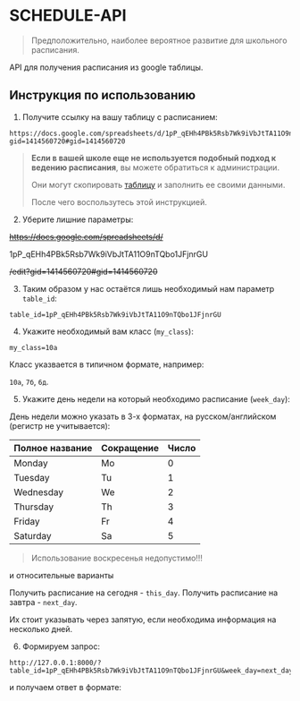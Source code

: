 # SCHEDULE-API

> Предположительно, наиболее вероятное развитие для школьного расписания.

API для получения расписания из google таблицы.

## Инструкция по использованию

1. Получите ссылку на вашу таблицу с расписанием:

```
https://docs.google.com/spreadsheets/d/1pP_qEHh4PBk5Rsb7Wk9iVbJtTA11O9nTQbo1JFjnrGU/edit?gid=1414560720#gid=1414560720
```

> **Если в вашей школе еще не используется подобный подход к ведению расписания**, вы можете обратиться к администрации.
> 
> Они могут скопировать [таблицу](https://docs.google.com/spreadsheets/d/1pP_qEHh4PBk5Rsb7Wk9iVbJtTA11O9nTQbo1JFjnrGU) и заполнить ее своими данными.
>
> После чего воспользутесь этой инструкцией.


2. Уберите лишние параметры:

~~https://docs.google.com/spreadsheets/d/~~

1pP_qEHh4PBk5Rsb7Wk9iVbJtTA11O9nTQbo1JFjnrGU

~~/edit?gid=1414560720#gid=1414560720~~

3. Таким образом у нас остаётся лишь необходимый нам параметр `table_id`:

```
table_id=1pP_qEHh4PBk5Rsb7Wk9iVbJtTA11O9nTQbo1JFjnrGU
```

4. Укажите необходимый вам класс (`my_class`):

```
my_class=10а
```

Класс указвается в типичном формате, например:

`10а`, `7б`, `6д`.

5. Укажите день недели на который необходимо расписание (`week_day`):

День недели можно указать в 3-х форматах, на русском/английском (регистр не учитывается):

| Полное название | Сокращение | Число |
| --------------- | ---------- | ----- |
| Monday          | Mo         | 0     |
| Tuesday         | Tu         | 1     |
| Wednesday       | We         | 2     |
| Thursday        | Th         | 3     |
| Friday          | Fr         | 4     |
| Saturday        | Sa         | 5     |

> Использование воскресенья недопустимо!!!

и относительные варианты

Получить расписание на сегодня - `this_day`.
Получить расписание на завтра - `next_day`.

Их стоит указывать через запятую, если необходима информация на несколько дней.

6. Формируем запрос:

```
http://127.0.0.1:8000/?table_id=1pP_qEHh4PBk5Rsb7Wk9iVbJtTA11O9nTQbo1JFjnrGU&week_day=next_day&my_class=10а
```

и получаем ответ в формате:

```json

```
